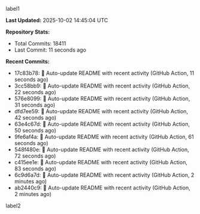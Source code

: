
label1 
<!-- ACTIVITY_START -->
**Last Updated:** 2025-10-02 14:45:04 UTC

**Repository Stats:**
- Total Commits: 18411
- Last Commit: 11 seconds ago

**Recent Commits:**
- 17c83b78: 🤖 Auto-update README with recent activity (GitHub Action, 11 seconds ago)
- 3cc58bb9: 🤖 Auto-update README with recent activity (GitHub Action, 22 seconds ago)
- 576e8099: 🤖 Auto-update README with recent activity (GitHub Action, 31 seconds ago)
- dfd7ee59: 🤖 Auto-update README with recent activity (GitHub Action, 42 seconds ago)
- 63e4c67d: 🤖 Auto-update README with recent activity (GitHub Action, 50 seconds ago)
- 9fe6af4a: 🤖 Auto-update README with recent activity (GitHub Action, 61 seconds ago)
- 548f480e: 🤖 Auto-update README with recent activity (GitHub Action, 72 seconds ago)
- c415ee1e: 🤖 Auto-update README with recent activity (GitHub Action, 83 seconds ago)
- 6c9d6a7d: 🤖 Auto-update README with recent activity (GitHub Action, 2 minutes ago)
- ab2440c9: 🤖 Auto-update README with recent activity (GitHub Action, 2 minutes ago)
<!-- ACTIVITY_END -->

label2
